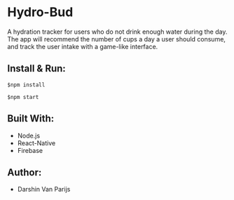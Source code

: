 # Hydro-Bud

A hydration tracker for users who do not drink enough water during the day. The app will recommend the number of cups a day a user should consume, and track the user intake with a game-like interface.

## Install & Run:

`$npm install`

`$npm start`

## Built With:

- Node.js
- React-Native
- Firebase

## Author:

- Darshin Van Parijs
